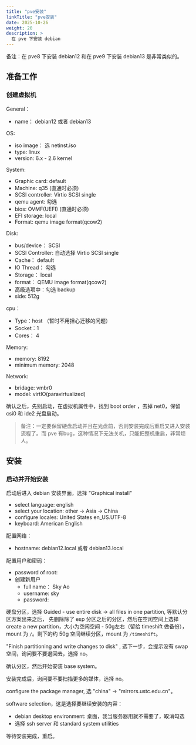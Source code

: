 ```yaml
---
title: "pve安装"
linkTitle: "pve安装"
date: 2025-10-26
weight: 20
description: >
  在 pve 下安装 debian 
---
```


备注：在 pve8 下安装 debian12 和在 pve9 下安装 debian13 是非常类似的。

## 准备工作

### 创建虚拟机

General：

- name： debian12 或者 debian13

OS:

- iso image： 选 netinst.iso
- type: linux
- version: 6.x - 2.6 kernel

System:

- Graphic card: default
- Machine: q35 (直通时必须)
- SCSI controller: Virtio SCSI single
- qemu agent: 勾选
- bios: OVMF(UEFI) (直通时必须)
- EFI storage: local
- Format: qemu image format(qcow2)

Disk:

- bus/device： SCSI
- SCSI Controller: 自动选择 Virtio SCSI single
- Cache： default
- IO Thread： 勾选
- Storage： local
- format： QEMU image format(qcow2)
- 高级选项中：勾选 backup
- side: 512g

cpu：

- Type：host （暂时不用担心迁移的问题）
- Socket：1
- Cores： 4

Memory:

- memory: 8192
- minimum memory: 2048

Network:

- bridage: vmbr0
- model: virtIO(paravirtualized)

确认之后，先别启动，在虚拟机属性中，找到 boot order ，去掉 net0，保留 csi0 和 ide2 光盘启动。

> 备注：一定要保留硬盘启动并且在光盘前，否则安装完成后重启又进入安装流程了。而 pve 有bug，这种情况下无法关机，只能把整机重启，非常烦人。

## 安装

### 启动并开始安装


启动后进入 debian 安装界面，选择 "Graphical install"

- select language: english
- select your location: other -> Asia -> China
- configure locales: United States en_US.UTF-8
- keyboard: American English

配置网络：

 - hostname: debian12.local 或者 debian13.local

配置用户和密码：

 - password of root: 
 - 创建新用户
   - full name： Sky Ao
   - username: sky
   - password:


硬盘分区，选择 Guided - use entire disk -> all files in one partition, 等默认分区方案出来之后， 先删除除了 esp 分区之后的分区，然后在空闲空间上选择 create a new partition，大小为空闲空间 - 50g左右（留给 timeshift 做备份）， mount 为 `/`。剩下的约 50g 空间继续分区，mount 为 `/timeshift`。


"Finish partitioning and write changes to disk" , 选下一步，会提示没有 swap 空间，询问要不要退回去，选择 no。

确认分区，然后开始安装 base system。

安装完成后，询问要不要扫描更多的媒体，选择 no。

configure the package manager, 选 "china" -> "mirrors.ustc.edu.cn"。

software selection，这是选择要继续安装的内容：

- debian desktop environment: 桌面，我当服务器用就不需要了，取消勾选
- 选择 ssh server 和 standard system utilities

等待安装完成，重启。

